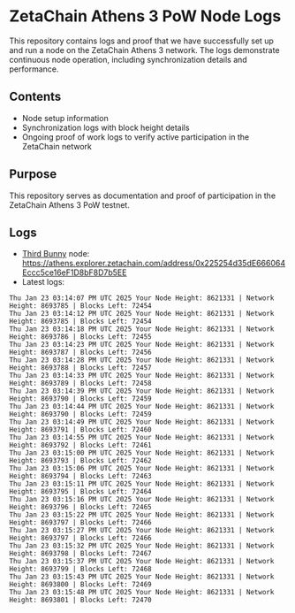 # ZetaChain Athens 3 PoW Node Logs
This repository contains logs and proof that we have successfully set up and run a node on the ZetaChain Athens 3 network. The logs demonstrate continuous node operation, including synchronization details and performance.

## Contents
- Node setup information
- Synchronization logs with block height details
- Ongoing proof of work logs to verify active participation in the ZetaChain network

## Purpose
This repository serves as documentation and proof of participation in the ZetaChain Athens 3 PoW testnet.

## Logs

- [Third Bunny](https://thirdbunny.xyz/) node: https://athens.explorer.zetachain.com/address/0x225254d35dE666064Eccc5ce16eF1D8bF8D7b5EE
- Latest logs:
```
Thu Jan 23 03:14:07 PM UTC 2025 Your Node Height: 8621331 | Network Height: 8693785 | Blocks Left: 72454
Thu Jan 23 03:14:12 PM UTC 2025 Your Node Height: 8621331 | Network Height: 8693785 | Blocks Left: 72454
Thu Jan 23 03:14:18 PM UTC 2025 Your Node Height: 8621331 | Network Height: 8693786 | Blocks Left: 72455
Thu Jan 23 03:14:23 PM UTC 2025 Your Node Height: 8621331 | Network Height: 8693787 | Blocks Left: 72456
Thu Jan 23 03:14:28 PM UTC 2025 Your Node Height: 8621331 | Network Height: 8693788 | Blocks Left: 72457
Thu Jan 23 03:14:33 PM UTC 2025 Your Node Height: 8621331 | Network Height: 8693789 | Blocks Left: 72458
Thu Jan 23 03:14:39 PM UTC 2025 Your Node Height: 8621331 | Network Height: 8693790 | Blocks Left: 72459
Thu Jan 23 03:14:44 PM UTC 2025 Your Node Height: 8621331 | Network Height: 8693790 | Blocks Left: 72459
Thu Jan 23 03:14:49 PM UTC 2025 Your Node Height: 8621331 | Network Height: 8693791 | Blocks Left: 72460
Thu Jan 23 03:14:55 PM UTC 2025 Your Node Height: 8621331 | Network Height: 8693792 | Blocks Left: 72461
Thu Jan 23 03:15:00 PM UTC 2025 Your Node Height: 8621331 | Network Height: 8693793 | Blocks Left: 72462
Thu Jan 23 03:15:06 PM UTC 2025 Your Node Height: 8621331 | Network Height: 8693794 | Blocks Left: 72463
Thu Jan 23 03:15:11 PM UTC 2025 Your Node Height: 8621331 | Network Height: 8693795 | Blocks Left: 72464
Thu Jan 23 03:15:16 PM UTC 2025 Your Node Height: 8621331 | Network Height: 8693796 | Blocks Left: 72465
Thu Jan 23 03:15:22 PM UTC 2025 Your Node Height: 8621331 | Network Height: 8693797 | Blocks Left: 72466
Thu Jan 23 03:15:27 PM UTC 2025 Your Node Height: 8621331 | Network Height: 8693797 | Blocks Left: 72466
Thu Jan 23 03:15:32 PM UTC 2025 Your Node Height: 8621331 | Network Height: 8693798 | Blocks Left: 72467
Thu Jan 23 03:15:37 PM UTC 2025 Your Node Height: 8621331 | Network Height: 8693799 | Blocks Left: 72468
Thu Jan 23 03:15:43 PM UTC 2025 Your Node Height: 8621331 | Network Height: 8693800 | Blocks Left: 72469
Thu Jan 23 03:15:48 PM UTC 2025 Your Node Height: 8621331 | Network Height: 8693801 | Blocks Left: 72470
```
